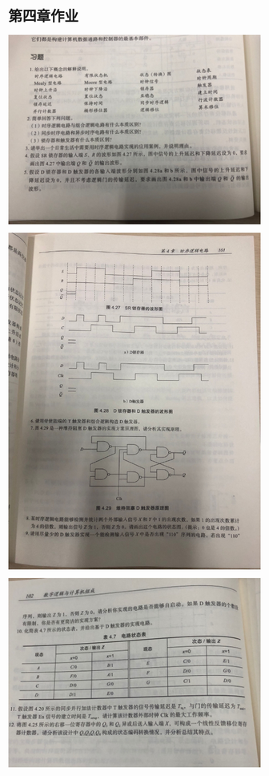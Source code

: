 # 第四章作业

![](image/2021-04-13-14-54-23.png)

![](image/2021-04-13-14-54-32.png)

![](image/2021-04-13-14-54-50.png)

